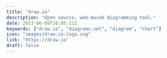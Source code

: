 ```yaml
---
title: "draw.io"
description: "Open source, web-based diagramming tool."
date: 2023-06-09T10:05:11Z
keywords: ["draw.io", "diagrams.net", "diagram", "chart"]
icon: "images/draw-io-logo.svg"
link: "https://draw.io"
draft: false
---
```

